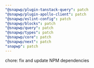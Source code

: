 ```yaml
---
"@snapwp/plugin-tanstack-query": patch
"@snapwp/plugin-apollo-client": patch
"@snapwp/eslint-config": patch
"@snapwp/blocks": patch
"@snapwp/query": patch
"@snapwp/types": patch
"@snapwp/core": patch
"@snapwp/next": patch
"snapwp": patch
---
```


chore: fix and update NPM dependencies
